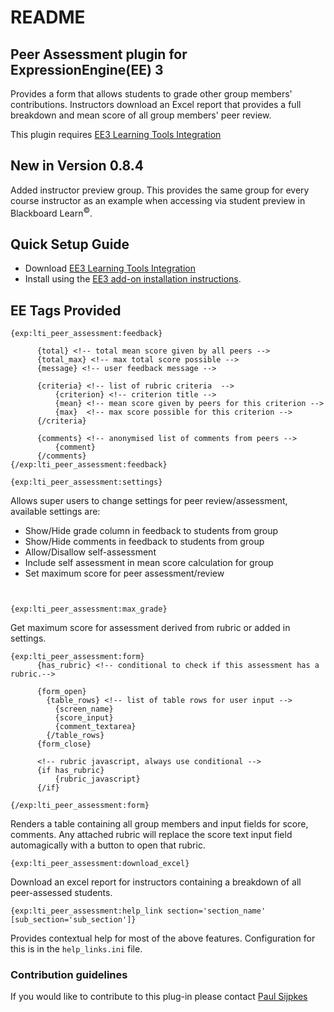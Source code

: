 # README #

## Peer Assessment plugin for ExpressionEngine(EE) 3 ##

Provides a form that allows students to grade other group members' contributions. Instructors download an Excel report that provides a full breakdown and mean score of all group members' peer review.

This plugin requires [EE3 Learning Tools Integration](https://github.com/BOLDLab/learning_tools_integration)

## New in Version 0.8.4 ##
Added instructor preview group.  This provides the same group for every course instructor as an example when accessing via student preview in Blackboard Learn<sup>&copy;</sup>.

## Quick Setup Guide ##

* Download [EE3 Learning Tools Integration](https://github.com/BOLDLab/learning_tools_integration)
* Install using the [EE3 add-on installation instructions](https://docs.expressionengine.com/latest/cp/addons/index.html).

## EE Tags Provided ##
```
{exp:lti_peer_assessment:feedback}

      {total} <!-- total mean score given by all peers -->
      {total_max} <!-- max total score possible -->
      {message} <!-- user feedback message -->

      {criteria} <!-- list of rubric criteria  -->
          {criterion} <!-- criterion title -->
          {mean} <!-- mean score given by peers for this criterion -->
          {max}  <!-- max score possible for this criterion -->
      {/criteria}

      {comments} <!-- anonymised list of comments from peers -->
          {comment}
      {/comments}
{/exp:lti_peer_assessment:feedback}
```

```
{exp:lti_peer_assessment:settings}
```
Allows super users to change settings for peer review/assessment, available settings are:

* Show/Hide grade column in feedback to students from group
* Show/Hide comments in feedback to students from group
* Allow/Disallow self-assessment
* Include self assessment in mean score calculation for group
* Set maximum score for peer assessment/review


```


{exp:lti_peer_assessment:max_grade}
```

Get maximum score for assessment derived from rubric or added in settings.


```
{exp:lti_peer_assessment:form}
      {has_rubric} <!-- conditional to check if this assessment has a rubric.-->

      {form_open}
        {table_rows} <!-- list of table rows for user input -->
          {screen_name}
          {score_input}
          {comment_textarea}
        {/table_rows}  
      {form_close}

      <!-- rubric javascript, always use conditional -->
      {if has_rubric}
          {rubric_javascript}
      {/if}

{/exp:lti_peer_assessment:form}
```

Renders a table containing all group members and input fields for score, comments.  Any attached rubric will replace the score text input field automagically with a button to open that rubric.

```
{exp:lti_peer_assessment:download_excel}
```

Download an excel report for instructors containing a breakdown of all peer-assessed students.

```
{exp:lti_peer_assessment:help_link section='section_name' [sub_section='sub_section']}
```
Provides contextual help for most of the above features. Configuration for this is in the `help_links.ini` file.

### Contribution guidelines ###
If you would like to contribute to this plug-in please contact [Paul Sijpkes](mailto:paul.sijpkes@newcastle.edu.au)

